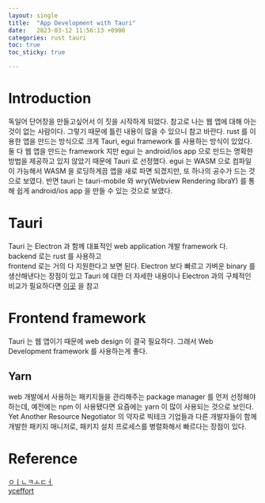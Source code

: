 ```yaml
---
layout: single
title:  "App Development with Tauri"
date:   2023-03-12 11:56:13 +0900
categories: rust tauri
toc: true
toc_sticky: true

---
```


# Introduction

독일어 단어장을 만들고싶어서 이 짓을 시작하게 되었다. 참고로 나는 웹 앱에 대해 아는 것이 없는 사람이다. 
그렇기 때문에 틀린 내용이 많을 수 있으니 참고 바란다. 
rust 를 이용한 앱을 만드는 방식으로 크게 Tauri, egui framework 를 사용하는 방식이 있었다. 둘 다 웹 앱을 만드는 framework 지만
egui 는 android/ios app 으로 만드는 명확한 방법을 제공하고 있지 않았기 때문에 Tauri 로 선정했다. 
egui 는 WASM 으로 컴파일이 가능해서 WASM 을 로딩하게끔 앱을 새로 파면 되겠지만, 또 하나의 공수가 드는 것으로 보였다. 
반면 tauri 는 tauri-mobile 와 wry(Webview Rendering libraY) 를 통해 쉽게 android/ios app 을 만들 수 있는 것으로 보였다. 



# Tauri

Tauri 는 Electron 과 함께 대표적인 web application 개발 framework 다. backend 로는 rust 를 사용하고  
frontend 로는 거의 다 지원한다고 보면 된다. Electron 보다 빠르고 가벼운 binary 를 생산해낸다는 장점이 있고
Tauri 에 대한 더 자세한 내용이나 Electron 과의 구체적인 비교가 필요하다면 [이곳](https://www.incodom.kr/Tauri) 을 참고

# Frontend framework

Tauri 는 웹 앱이기 때문에 web design 이 결국 필요하다. 그래서 Web Development framework 를 사용하는게 좋다. 

## Yarn

web 개발에서 사용하는 패키지들을 관리해주는 package manager 를 먼저 선정해야하는데, 예전에는 npm 이 사용됐다면 
요즘에는 yarn 이 많이 사용되는 것으로 보인다. Yet Another Resource Negotiator 의 약자로 빅테크 기업들과 다른 개발자들이 
함께 개발한 패키지 매니저로,  패키지 설치 프로세스를 병렬화해서 빠르다는 장점이 있다. 





# Reference 

[ㅇㅣㄴㅋㅗㄷㅓ](https://www.incodom.kr/Tauri)  
[yceffort](https://yceffort.kr/2022/05/npm-vs-yarn-vs-pnpm#%EC%84%A0%EA%B5%AC%EC%9E%90-npm)
